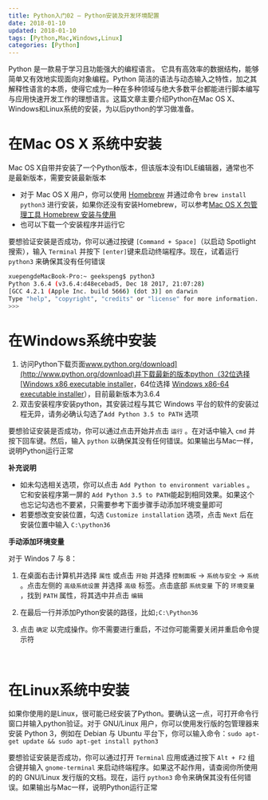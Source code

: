 ```yaml
---
title: Python入门02 — Python安装及开发环境配置
date: 2018-01-10
updated: 2018-01-10
tags: [Python,Mac,Windows,Linux]
categories: [Python]
---
```


Python 是一款易于学习且功能强大的编程语言。 它具有高效率的数据结构，能够简单又有效地实现面向对象编程。Python 简洁的语法与动态输入之特性，加之其解释性语言的本质，使得它成为一种在多种领域与绝大多数平台都能进行脚本编写与应用快速开发工作的理想语言。这篇文章主要介绍Python在Mac OS X、Windows和Linux系统的安装，为以后python的学习做准备。

<!-- more -->

# 在Mac OS X 系统中安装

Mac OS X自带并安装了一个Python版本，但该版本没有IDLE编辑器，通常也不是最新版本，需要安装最新版本

- 对于 Mac OS X 用户，你可以使用 [Homebrew](http://brew.sh/) 并通过命令 `brew install python3` 进行安装，如果你还没有安装Homebrew，可以参考[Mac OS X 包管理工具 Homebrew 安装与使用](http://geekspeng.cn/2018/01/09/Mac%20OS%20X%20%E5%8C%85%E7%AE%A1%E7%90%86%E5%B7%A5%E5%85%B7%E5%AE%89%E8%A3%85%E4%B8%8E%E4%BD%BF%E7%94%A8/)
- 也可以下载一个安装程序并运行它

要想验证安装是否成功，你可以通过按键 `[Command + Space]`（以启动 Spotlight 搜索），输入 `Terminal` 并按下 `[enter]`键来启动终端程序。现在，试着运行 `python3` 来确保其没有任何错误

```bash
xuepengdeMacBook-Pro:~ geekspeng$ python3
Python 3.6.4 (v3.6.4:d48ecebad5, Dec 18 2017, 21:07:28)
[GCC 4.2.1 (Apple Inc. build 5666) (dot 3)] on darwin
Type "help", "copyright", "credits" or "license" for more information.
>>>
```



# 在Windows系统中安装

1. 访问Python下载页面[www.python.org/download](http://www.python.org/download)并下载最新的版本python（32位选择[Windows x86 executable installer](https://www.python.org/ftp/python/3.6.4/python-3.6.4.exe)，64位选择 [Windows x86-64 executable installer](https://www.python.org/ftp/python/3.6.4/python-3.6.4-amd64.exe)），目前最新版本为3.6.4
2. 双击安装程序安装python，其安装过程与其它 Windows 平台的软件的安装过程无异，请务必确认勾选了`Add Python 3.5 to PATH` 选项




要想验证安装是否成功，你可以通过点击开始并点击 `运行` 。在对话中输入 `cmd` 并按下回车键。然后，输入 `python` 以确保其没有任何错误。如果输出与Mac一样，说明Python运行正常



**补充说明**

* 如未勾选相关选项，你可以点击 `Add Python to environment variables` 。它和安装程序第一屏的 `Add Python 3.5 to PATH`能起到相同效果。如果这个也忘记勾选也不要紧，只需要参考下面步骤手动添加环境变量即可
* 若要想改变安装位置，勾选 `Customize installation` 选项，点击 `Next` 后在安装位置中输入 `C:\python36`



**手动添加环境变量**

对于 Windos 7 与 8：

1. 在桌面右击计算机并选择 `属性` 或点击 `开始` 并选择 `控制面板` → `系统与安全` → `系统` 。点击左侧的 `高级系统设置` 并选择 `高级` 标签。点击底部 `系统变量` 下的 `环境变量` ，找到 `PATH` 属性，将其选中并点击 `编辑` 

2. 在最后一行并添加Python安装的路径，比如`;C:\Python36` 

3. 点击 `确定` 以完成操作。你不需要进行重启，不过你可能需要关闭并重启命令提示符

   ​

# 在Linux系统中安装

如果你使用的是Linux，很可能已经安装了Python。要确认这一点，可打开命令行窗口并输入python验证。对于 GNU/Linux 用户，你可以使用发行版的包管理器来安装 Python 3，例如在 Debian 与 Ubuntu 平台下，你可以输入命令：`sudo apt-get update && sudo apt-get install python3` 

要想验证安装是否成功，你可以通过打开 `Terminal` 应用或通过按下 `Alt + F2` 组合键并输入 `gnome-terminal` 来启动终端程序。如果这不起作用，请查阅你所使用的的 GNU/Linux 发行版的文档。现在，运行 `python3` 命令来确保其没有任何错误。如果输出与Mac一样，说明Python运行正常